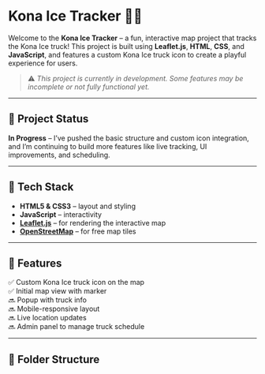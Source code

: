 # Kona Ice Tracker 🚚🍧

Welcome to the **Kona Ice Tracker** – a fun, interactive map project that tracks the Kona Ice truck! This project is built using **Leaflet.js**, **HTML**, **CSS**, and **JavaScript**, and features a custom Kona Ice truck icon to create a playful experience for users.

> ⚠️ _This project is currently in development. Some features may be incomplete or not fully functional yet._

---

## 🚧 Project Status

**In Progress** – I’ve pushed the basic structure and custom icon integration, and I’m continuing to build more features like live tracking, UI improvements, and scheduling.

---

## 🔧 Tech Stack

- **HTML5 & CSS3** – layout and styling
- **JavaScript** – interactivity
- **[Leaflet.js](https://leafletjs.com/)** – for rendering the interactive map
- **[OpenStreetMap](https://www.openstreetmap.org/)** – for free map tiles

---

## 🎯 Features

✅ Custom Kona Ice truck icon on the map  
✅ Initial map view with marker  
🔜 Popup with truck info  
🔜 Mobile-responsive layout  
🔜 Live location updates  
🔜 Admin panel to manage truck schedule  

---

## 📁 Folder Structure

